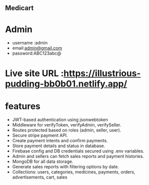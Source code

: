 ## Medicart

# Admin

- username :admin
- email:admin@gmail.com
- password:ABC123abc@

# Live site URL :https://illustrious-pudding-bb0b01.netlify.app/

# features

- JWT-based authentication using jsonwebtoken
- Middleware for verifyToken, verifyAdmin, verifySeller.
- Routes protected based on roles (admin, seller, user).
- Secure stripe payment API.
- Create payment intents and confirm payments.
- Store payment details and status in database.
- Firebase config and DB credentials secured using .env variables.
- Admin and sellers can fetch sales reports and payment histories.
- MongoDB for all data storage.
- Generate sales reports with filtering options by date.
- Collections: users, categories, medicines, payments, orders, advertisements, cart, sales
